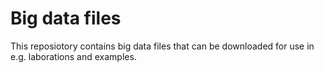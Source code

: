 # Big data files

This reposiotory contains big data files that can be downloaded for use in e.g. laborations and examples.
